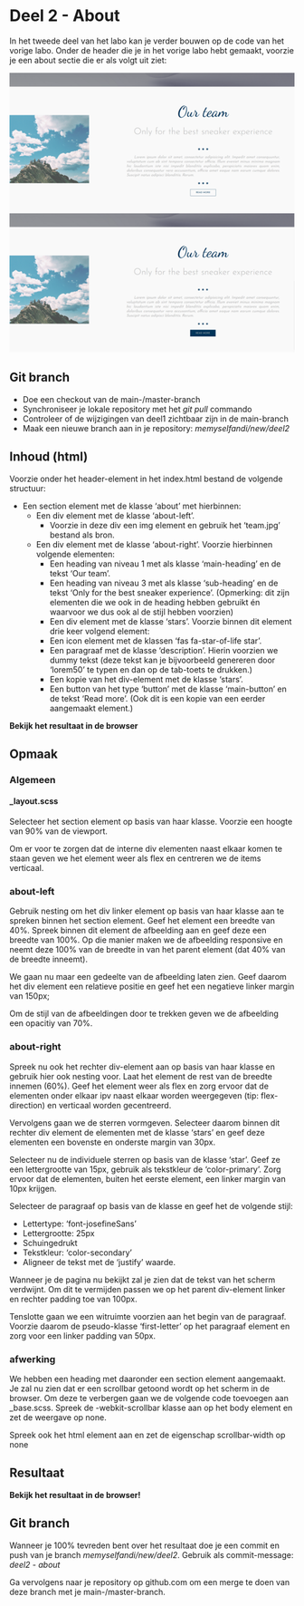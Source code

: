 # Deel 2 - About
In het tweede deel van het labo kan je verder bouwen op de code van het vorige labo.
Onder de header die je in het vorige labo hebt gemaakt, voorzie je een about sectie die er als volgt uit ziet:

![about](/assets/opgave/about.png)
![about-hover](/assets/opgave/about-hover.png)

## Git branch
- Doe een checkout van de main-/master-branch
- Synchroniseer je lokale repository met het *git pull* commando
- Controleer of de wijzigingen van deel1 zichtbaar zijn in de main-branch
- Maak een nieuwe branch aan in je repository: *memyselfandi/new/deel2*

## Inhoud (html)
Voorzie onder het header-element in het index.html bestand de volgende structuur:
- Een section element met de klasse ‘about’ met hierbinnen:
  - Een div element met de klasse ‘about-left’. 
    - Voorzie in deze div een img element en gebruik het ‘team.jpg’ bestand als bron.
  - Een div element met de klasse ‘about-right’. Voorzie hierbinnen volgende elementen:
    - Een heading van niveau 1 met als klasse ‘main-heading’ en de tekst ‘Our team’.
    - Een heading van niveau 3 met als klasse ‘sub-heading’ en de tekst ‘Only for the best sneaker experience’.
    (Opmerking: dit zijn elementen die we ook in de heading hebben gebruikt én waarvoor we dus ook al de stijl hebben voorzien)
    - Een div element met de klasse ‘stars’. Voorzie binnen dit element drie keer volgend element:
    - Een icon element met de klassen ‘fas fa-star-of-life star’.
    - Een paragraaf met de klasse ‘description’. Hierin voorzien we dummy tekst (deze tekst kan je bijvoorbeeld genereren door ‘lorem50’ te typen en dan op de tab-toets te drukken.)
    - Een kopie van het div-element met de klasse ‘stars’.
    - Een button van het type ‘button’ met de klasse ‘main-button’ en de tekst ‘Read more’. (Ook dit is een kopie van een eerder aangemaakt element.)

**Bekijk het resultaat in de browser**

## Opmaak
### Algemeen
#### _layout.scss
Selecteer het section element op basis van haar klasse.
Voorzie een hoogte van 90% van de viewport. 

Om er voor te zorgen dat de interne div elementen naast elkaar komen te staan geven we het element weer als flex en centreren we de items verticaal.

### about-left
Gebruik nesting om het div linker element op basis van haar klasse aan te spreken binnen het section element.
Geef het element een breedte van 40%.
Spreek binnen dit element de afbeelding aan en geef deze een breedte van 100%. Op die manier maken we de afbeelding responsive en neemt deze 100% van de breedte in van het parent element (dat 40% van de breedte inneemt).

We gaan nu maar een gedeelte van de afbeelding laten zien. Geef daarom het div element een relatieve positie en geef het een negatieve linker margin van 150px;

Om de stijl van de afbeeldingen door te trekken geven we de afbeelding een opacitiy van 70%.

### about-right
Spreek nu ook het rechter div-element aan op basis van haar klasse en gebruik hier ook nesting voor.
Laat het element de rest van de breedte innemen (60%).
Geef het element weer als flex en zorg ervoor dat de elementen onder elkaar ipv naast elkaar worden weergegeven (tip: flex-direction) en verticaal worden gecentreerd.

Vervolgens gaan we de sterren vormgeven. Selecteer daarom binnen dit rechter div element de elementen met de klasse ‘stars’ en geef deze elementen een bovenste en onderste margin van 30px.

Selecteer nu de individuele sterren op basis van de klasse ‘star’. Geef ze een lettergrootte van 15px, gebruik als tekstkleur de ‘color-primary’. Zorg ervoor dat de elementen, buiten het eerste element, een linker margin van 10px krijgen.

Selecteer de paragraaf op basis van de klasse en geef het de volgende stijl:
-	Lettertype: ‘font-josefineSans’
-	Lettergrootte: 25px
-	Schuingedrukt
-	Tekstkleur: ‘color-secondary’
-	Aligneer de tekst met de ‘justify’ waarde.

Wanneer je de pagina nu bekijkt zal je zien dat de tekst van het scherm verdwijnt. 
Om dit te vermijden passen we op het parent div-element linker en rechter padding toe van 100px. 

Tenslotte gaan we een witruimte voorzien aan het begin van de paragraaf. Voorzie daarom de pseudo-klasse ‘first-letter’ op het paragraaf element en zorg voor een linker padding van 50px.

### afwerking
We hebben een heading met daaronder een section element aangemaakt. Je zal nu zien dat er een scrollbar getoond wordt op het scherm in de browser.
Om deze te verbergen gaan we de volgende code toevoegen aan _base.scss.
Spreek de -webkit-scrollbar klasse aan op het body element en zet de weergave op none.

Spreek ook het html element aan en zet de eigenschap scrollbar-width op none

## Resultaat
**Bekijk het resultaat in de browser!**

## Git branch
Wanneer je 100% tevreden bent over het resultaat doe je een commit en push van je branch *memyselfandi/new/deel2*. Gebruik als commit-message: *deel2 - about*

Ga vervolgens naar je repository op github.com om een merge te doen van deze branch met je main-/master-branch.
